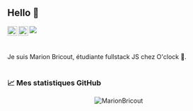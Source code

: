 ## Hello 👋

<a href="https://twitter.com/Drc_Axu">
  <img align="left" alt="Marion Bricout | Twitter" width="22px" fill='blue' src="https://cdn.jsdelivr.net/npm/simple-icons@v3/icons/twitter.svg" />
</a>
<a href="https://www.linkedin.com/in/marion-bricout/">
  <img align="left" alt="Marion Bricout | LinkdeIn" width="22px" src="https://cdn.jsdelivr.net/npm/simple-icons@v3/icons/linkedin.svg" />
</a>

![](https://visitor-badge.glitch.me/badge?page_id=Axurynn.Axurynn)

<br />


Je suis Marion Bricout, étudiante fullstack JS chez O'clock 🚀. 
<br />
<br />

### 📈 Mes statistiques GitHub

<p align="center"> <img src="https://github-readme-stats.vercel.app/api?username=MarionBricout&show_icons=true&theme=vision-friendly-dark" alt="MarionBricout" />
  
<br />
<br />

<!---
- 👋 Hi, I’m @MarionBricout
- 👀 I’m interested in web development
- 🌱 I’m currently learning web development
- 💞️ I’m looking to collaborate on ...
- 📫 How to reach me ...


MarionBricout/MarionBricout is a ✨ special ✨ repository because its `README.md` (this file) appears on your GitHub profile.
You can click the Preview link to take a look at your changes.
--->
